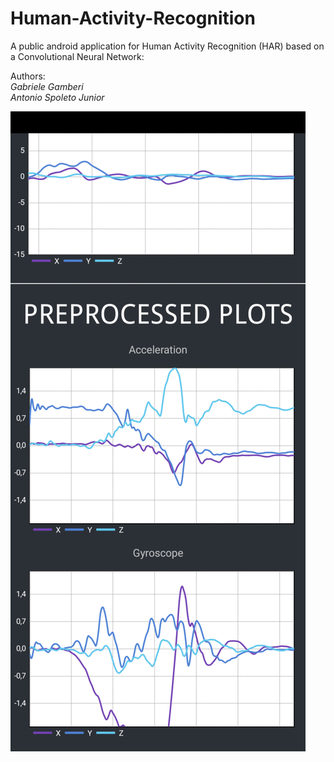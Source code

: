 # Human-Activity-Recognition
A public android application for Human Activity Recognition (HAR) based on a Convolutional Neural Network:
  
Authors:  
*Gabriele Gamberi*  
*Antonio Spoleto Junior*
  
![](preview.gif)
